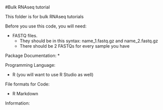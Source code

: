 #Bulk RNAseq tutorial 

This folder is for bulk RNAseq tutorials

Before you use this code, you will need: 
* FASTQ files. 
  * They should be in this syntax: name_1.fastq.gz and name_2.fastq.gz 
  * There should be 2 FASTQs for every sample you have

Package Documentation:
* 

Programming Language:
* R (you will want to use R Studio as well)

File formats for Code:
* R Markdown 

Information: 

